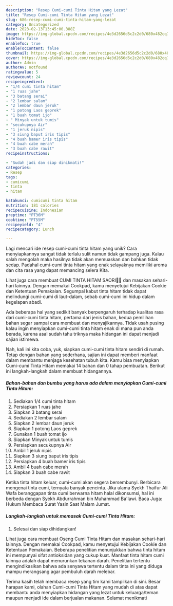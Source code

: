 ```yaml
---
description: "Resep Cumi-cumi Tinta Hitam yang Lezat"
title: "Resep Cumi-cumi Tinta Hitam yang Lezat"
slug: 686-resep-cumi-cumi-tinta-hitam-yang-lezat
category: Uncategorized
date: 2023-02-13T13:45:00.388Z
image: https://img-global.cpcdn.com/recipes/4e3d2656d5c2c2d0/680x482cq70/cumi-cumi-tinta-hitam-foto-resep-utama.jpg
hideToc: false
enableToc: true
enableTocContent: false
thumbnail: https://img-global.cpcdn.com/recipes/4e3d2656d5c2c2d0/680x482cq70/cumi-cumi-tinta-hitam-foto-resep-utama.jpg
cover: https://img-global.cpcdn.com/recipes/4e3d2656d5c2c2d0/680x482cq70/cumi-cumi-tinta-hitam-foto-resep-utama.jpg
author: Admin
authorAv: notfound
ratingvalue: 5
reviewcount: 24
recipeingredient:
- "1/4 cumi tinta hitam"
- "1 ruas jahe"
- "3 batang serai"
- "2 lembar salam"
- "2 lembar daun jeruk"
- "1 potong Laos geprek"
- "1 buah tomat ijo"
- " Minyak untuk tumis"
- "secukupnya Air"
- "1 jeruk nipis"
- "3 siung baput iris tipis"
- "4 buah bamer iris tipis"
- "4 buah cabe merah"
- "3 buah cabe rawit"
recipeinstructions:

- "Sudah jadi dan siap dinikmati!"
categories:
- Resep
tags:
- cumicumi
- tinta
- hitam

katakunci: cumicumi tinta hitam 
nutrition: 181 calories
recipecuisine: Indonesian
preptime: "PT36M"
cooktime: "PT55M"
recipeyield: "4"
recipecategory: Lunch

---
```





Lagi mencari ide resep cumi-cumi tinta hitam yang unik? Cara menyiapkannya sangat tidak terlalu sulit namun tidak gampang juga. Kalau salah mengolah maka hasilnya tidak akan memuaskan dan bahkan tidak sedap. Padahal cumi-cumi tinta hitam yang enak selayaknya memiliki aroma dan cita rasa yang dapat memancing selera Kita.





Lihat juga cara membuat CUMI TINTA HITAM SAORI🐙🐙 dan masakan sehari-hari lainnya. Dengan memakai Cookpad, kamu menyetujui Kebijakan Cookie dan Ketentuan Pemakaian. Segumpal kabut tinta hitam tidak dapat melindungi cumi-cumi di laut-dalam, sebab cumi-cumi ini hidup dalam kegelapan abadi.

Ada beberapa hal yang sedikit banyak berpengaruh terhadap kualitas rasa dari cumi-cumi tinta hitam, pertama dari jenis bahan, kedua pemilihan bahan segar sampai cara membuat dan menyajikannya. Tidak usah pusing kalau ingin menyiapkan cumi-cumi tinta hitam enak di mana pun anda berada, karena asal sudah tahu triknya maka hidangan ini dapat menjadi sajian istimewa.






Nah, kali ini kita coba, yuk, siapkan cumi-cumi tinta hitam sendiri di rumah. Tetap dengan bahan yang sederhana, sajian ini dapat memberi manfaat dalam membantu menjaga kesehatan tubuh kita. Kamu bisa menyiapkan Cumi-cumi Tinta Hitam memakai 14 bahan dan 0 tahap pembuatan. Berikut ini langkah-langkah dalam membuat hidangannya.

<!--inarticleads1-->

##### Bahan-bahan dan bumbu yang harus ada dalam menyiapkan Cumi-cumi Tinta Hitam:

1. Sediakan 1/4 cumi tinta hitam
1. Persiapkan 1 ruas jahe
1. Siapkan 3 batang serai
1. Sediakan 2 lembar salam
1. Siapkan 2 lembar daun jeruk
1. Siapkan 1 potong Laos geprek
1. Gunakan 1 buah tomat ijo
1. Siapkan  Minyak untuk tumis
1. Persiapkan secukupnya Air
1. Ambil 1 jeruk nipis
1. Siapkan 3 siung baput iris tipis
1. Persiapkan 4 buah bamer iris tipis
1. Ambil 4 buah cabe merah
1. Siapkan 3 buah cabe rawit


Ketika tinta hitam keluar, cumi-cumi akan segera bersembunyi. Berbicara mengenai tinta cumi, ternyata banyak pencinta. Jika ulama Syekh Thaifur Ali Wafa beranggapan tinta cumi berwarna hitam halal dikonsumsi, hal ini berbeda dengan Syekh Abdurrahman bin Muhammad Ba&#39;lawi. Baca Juga: Hukum Membaca Surat Yasin Saat Malam Jumat. 

<!--inarticleads2-->

##### Langkah-langkah untuk memasak Cumi-cumi Tinta Hitam:


1. Selesai dan siap dihidangkan!

Lihat juga cara membuat Oseng Cumi Tinta Hitam dan masakan sehari-hari lainnya. Dengan memakai Cookpad, kamu menyetujui Kebijakan Cookie dan Ketentuan Pemakaian. Beberapa penelitian menunjukkan bahwa tinta hitam ini mempunyai sifat antioksidan yang cukup kuat. Manfaat tinta hitam cumi lainnya adalah dapat menurunkan tekanan darah. Penelitian tertentu mengindikasikan bahwa ada senyawa tertentu dalam tinta ini yang diduga mampu merangsang agar pembuluh darah melebar. 

Terima kasih telah membaca resep yang tim kami tampilkan di sini. Besar harapan kami, olahan Cumi-cumi Tinta Hitam yang mudah di atas dapat membantu anda menyiapkan hidangan yang lezat untuk keluarga/teman maupun menjadi ide dalam berjualan makanan. Selamat menikmati
